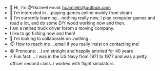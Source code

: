- 👋 Hi, I’m @Ykcireel email: hcamllets@outlook.com
- 👀 I’m interested in ...playing games online mainly from steam
- 🌱 I’m currently learning ...nothing really new, I play computer games and read a lot, and do some DIY wood working now and then.
- I am a retired truck driver forom a moving company.
- I like to go fishing now and then!  
- 💞️ I’m looking to collaborate on .nothing..
- 📫 How to reach me ...email if you really insist on contacting me!
- 😄 Pronouns: ...I am straight and happily amrried for 40 years
- ⚡ Fun fact: ...I was in the US Navy from 1971 to 1977 and was a petty officer second class. I worked with flight simulators.

<!---
Ykcireel/Ykcireel is a ✨ special ✨ repository because its `README.md` (this file) appears on your GitHub profile.
You can click the Preview link to take a look at your changes.
--->
